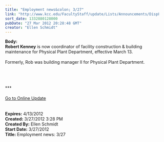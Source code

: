```yaml
---
title: "Employment news&colon; 3/27"
link: "http://www.kcc.edu/FacultyStaff/update/Lists/Announcements/DispForm.aspx?ID=648"
sort_date: 1332880128000
pubDate: "27 Mar 2012 20:28:48 GMT"
creator: "Ellen Schmidt"
---
```


<div><b>Body:</b> <div class="ExternalClassB6BDA78E7A234D3FA6EAF0C173564B6D">
<div><strong>Robert Kenney</strong> is now coordinator of facility construction &amp; building maintenance for Physical Plant Department, effective March 13.</div>
<div> </div>
<div>Formerly, Rob was building manager II for Physical Plant Department.</div>
<div> </div>
<div> </div>
<div><br /> <br />***<br /> <br /><a href="/FacultyStaff/update/Pages/dailyupdate.aspx">Go to Online Update </a>
<div> </div>
<div> </div></div></div></div>
<div><b>Expires:</b> 4/13/2012</div>
<div><b>Created:</b> 3/27/2012 3:28 PM</div>
<div><b>Created By:</b> Ellen Schmidt</div>
<div><b>Start Date:</b> 3/27/2012</div>
<div><b>Title:</b> Employment news: 3/27</div>
